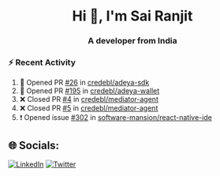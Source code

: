 <h1 align="center">Hi 👋, I'm Sai Ranjit</h1>
<h3 align="center">A developer from India</h3>

### :zap: Recent Activity

<!--START_SECTION:activity-->
1. 💪 Opened PR [#26](https://github.com/credebl/adeya-sdk/pull/26) in [credebl/adeya-sdk](https://github.com/credebl/adeya-sdk)
2. 💪 Opened PR [#195](https://github.com/credebl/adeya-wallet/pull/195) in [credebl/adeya-wallet](https://github.com/credebl/adeya-wallet)
3. ❌ Closed PR [#4](https://github.com/credebl/mediator-agent/pull/4) in [credebl/mediator-agent](https://github.com/credebl/mediator-agent)
4. ❌ Closed PR [#5](https://github.com/credebl/mediator-agent/pull/5) in [credebl/mediator-agent](https://github.com/credebl/mediator-agent)
5. ❗ Opened issue [#302](https://github.com/software-mansion/react-native-ide/issues/302) in [software-mansion/react-native-ide](https://github.com/software-mansion/react-native-ide)
<!--END_SECTION:activity-->

## 🌐 Socials:
[![LinkedIn](https://img.shields.io/badge/LinkedIn-%230077B5.svg?logo=linkedin&logoColor=white)](https://linkedin.com/in/sairanjit) [![Twitter](https://img.shields.io/badge/Twitter-%231DA1F2.svg?logo=Twitter&logoColor=white)](https://twitter.com/sairanjit_) 
